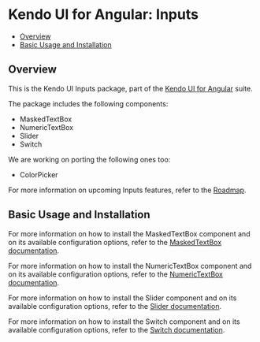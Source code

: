 # Kendo UI for Angular: Inputs

* [Overview](https://github.com/telerik/kendo-angular-inputs#overview)
* [Basic Usage and Installation](https://github.com/telerik/kendo-angular-inputs#basic-usage-and-installation)

## Overview

This is the Kendo UI Inputs package, part of the [Kendo UI for Angular](http://www.telerik.com/kendo-angular-ui/) suite.

The package includes the following components:

* MaskedTextBox
* NumericTextBox
* Slider
* Switch

We are working on porting the following ones too:

* ColorPicker

For more information on upcoming Inputs features, refer to the [Roadmap](http://www.telerik.com/kendo-angular-ui/roadmap/).

## Basic Usage and Installation

For more information on how to install the MaskedTextBox component and on its available configuration options, refer to the [MaskedTextBox documentation](http://www.telerik.com/kendo-angular-ui/components/inputs/maskedtextbox/).

For more information on how to install the NumericTextBox component and on its available configuration options, refer to the [NumericTextBox documentation](http://www.telerik.com/kendo-angular-ui/components/inputs/numerictextbox/).

For more information on how to install the Slider component and on its available configuration options, refer to the [Slider documentation](http://www.telerik.com/kendo-angular-ui/components/inputs/slider/).

For more information on how to install the Switch component and on its available configuration options, refer to the [Switch documentation](http://www.telerik.com/kendo-angular-ui/components/inputs/switch/).
